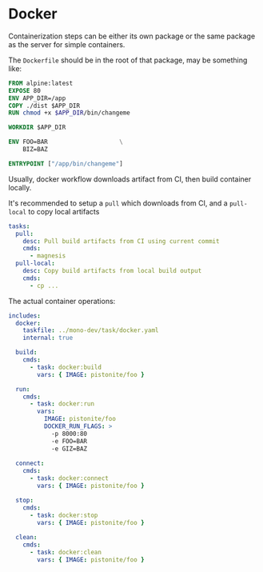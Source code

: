 # Docker

Containerization steps can be either its own package or the same package
as the server for simple containers.

The `Dockerfile` should be in the root of that package, may be something like:
```dockerfile
FROM alpine:latest
EXPOSE 80
ENV APP_DIR=/app
COPY ./dist $APP_DIR
RUN chmod +x $APP_DIR/bin/changeme

WORKDIR $APP_DIR

ENV FOO=BAR                    \
    BIZ=BAZ                    

ENTRYPOINT ["/app/bin/changeme"]
```

Usually, docker workflow downloads artifact from CI, then build container locally.

It's recommended to setup a `pull` which downloads from CI, and a `pull-local` to
copy local artifacts

```yaml
tasks:
  pull:
    desc: Pull build artifacts from CI using current commit
    cmds:
      - magnesis
  pull-local:
    desc: Copy build artifacts from local build output
    cmds:
      - cp ...
```

The actual container operations:
```yaml
includes:
  docker:
    taskfile: ../mono-dev/task/docker.yaml
    internal: true

  build:
    cmds:
      - task: docker:build
        vars: { IMAGE: pistonite/foo }

  run:
    cmds:
      - task: docker:run
        vars: 
          IMAGE: pistonite/foo
          DOCKER_RUN_FLAGS: >
            -p 8000:80
            -e FOO=BAR
            -e GIZ=BAZ
  
  connect:
    cmds:
      - task: docker:connect
        vars: { IMAGE: pistonite/foo }

  stop:
    cmds:
      - task: docker:stop
        vars: { IMAGE: pistonite/foo }
  
  clean:
    cmds:
      - task: docker:clean
        vars: { IMAGE: pistonite/foo }
```
